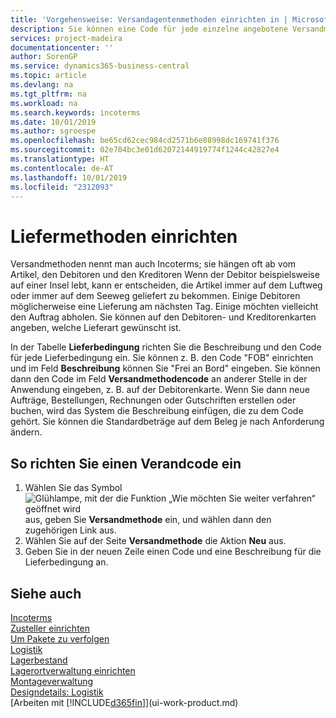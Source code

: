 ```yaml
---
title: 'Vorgehensweise: Versandagentenmethoden einrichten in | Microsoft Docs'
description: Sie können eine Code für jede einzelne angebotene Versandmethode einrichten, wie auch die Informationen dazu angeben und die Informationen dazu eingeben.e können Sie einen Code für jeden Zusteller anlegen und Informationen dazu eingeben.
services: project-madeira
documentationcenter: ''
author: SorenGP
ms.service: dynamics365-business-central
ms.topic: article
ms.devlang: na
ms.tgt_pltfrm: na
ms.workload: na
ms.search.keywords: incoterms
ms.date: 10/01/2019
ms.author: sgroespe
ms.openlocfilehash: be65cd62cec984cd2571b6e88998dc169741f376
ms.sourcegitcommit: 02e704bc3e01d62072144919774f1244c42827e4
ms.translationtype: HT
ms.contentlocale: de-AT
ms.lasthandoff: 10/01/2019
ms.locfileid: "2312093"
---
```

# <a name="set-up-shipment-methods"></a>Liefermethoden einrichten
Versandmethoden nennt man auch Incoterms; sie hängen oft ab vom Artikel, den Debitoren und den Kreditoren Wenn der Debitor beispielsweise auf einer Insel lebt, kann er entscheiden, die Artikel immer auf dem Luftweg oder immer auf dem Seeweg geliefert zu bekommen. Einige Debitoren möglicherweise eine Lieferung am nächsten Tag. Einige möchten vielleicht den Auftrag abholen. Sie können auf den Debitoren- und Kreditorenkarten angeben, welche Lieferart gewünscht ist.

In der Tabelle **Lieferbedingung** richten Sie die Beschreibung und den Code für jede Lieferbedingung ein. Sie können z. B. den Code "FOB" einrichten und im Feld **Beschreibung** können Sie "Frei an Bord" eingeben. Sie können dann den Code im Feld **Versandmethodencode** an anderer Stelle in der Anwendung eingeben, z. B. auf der Debitorenkarte. Wenn Sie dann neue Aufträge, Bestellungen, Rechnungen oder Gutschriften erstellen oder buchen, wird das System die Beschreibung einfügen, die zu dem Code gehört. Sie können die Standardbeträge auf dem Beleg je nach Anforderung ändern.

## <a name="to-set-up-a-shipment-code"></a>So richten Sie einen Verandcode ein
1. Wählen Sie das Symbol ![Glühlampe, mit der die Funktion „Wie möchten Sie weiter verfahren“ geöffnet wird](media/ui-search/search_small.png "Wie möchten Sie weiter verfahren?") aus, geben Sie **Versandmethode** ein, und wählen dann den zugehörigen Link aus.
2. Wählen Sie auf der Seite **Versandmethode** die Aktion **Neu** aus.
3. Geben Sie in der neuen Zeile einen Code und eine Beschreibung für die Lieferbedingung an.

## <a name="see-also"></a>Siehe auch
[Incoterms](https://iccwbo.org/resources-for-business/incoterms-rules)  
[Zusteller einrichten](sales-how-to-set-up-shipping-agents.md)  
[Um Pakete zu verfolgen](sales-how-track-packages.md)    
[Logistik](warehouse-manage-warehouse.md)  
[Lagerbestand](inventory-manage-inventory.md)  
[Lagerortverwaltung einrichten](warehouse-setup-warehouse.md)     
[Montageverwaltung](assembly-assemble-items.md)    
[Designdetails: Logistik](design-details-warehouse-management.md)  
[Arbeiten mit [!INCLUDE[d365fin](includes/d365fin_md.md)]](ui-work-product.md)  
